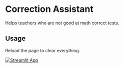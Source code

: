 # Correction Assistant
Helps teachers who are not good at math correct tests.

## Usage
Reload the page to clear everything.

[![Streamlit App](https://static.streamlit.io/badges/streamlit_badge_black_white.svg)](https://correctionaid.streamlit.app/)